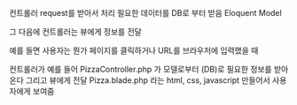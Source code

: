 컨트롤러 request를 받아서 처리 
필요한 데이터를 DB로 부터 받음 
Eloquent Model 

그 다음에 컨트롤러는 뷰에게 정보를 전달

예를 들면 사용자는 뭔가 페이지를 클릭하거나 URL를 브라우저에
입력했을 때 

컨트롤러가 예를 들어 PizzaController.php 가 
모델로부터 (DB)로 필요한 정보를 받아온다
그리고 뷰에게 전달
Pizza.blade.php 라는 html, css, javascript 만들어서
사용자에게 보여줌

